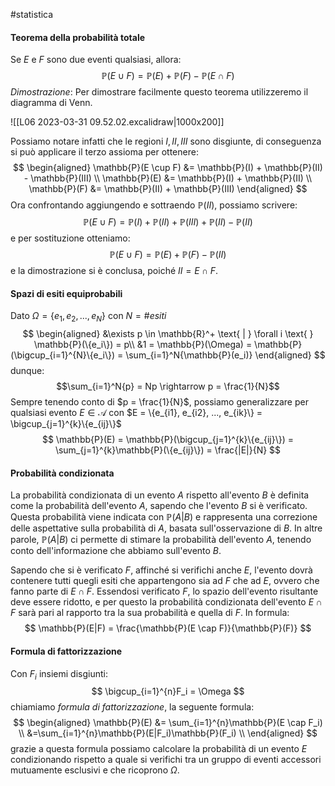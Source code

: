 #statistica 

#### Teorema della probabilità totale

Se $E$ e $F$ sono due eventi qualsiasi, allora:
$$
\mathbb{P}(E \cup F) = \mathbb{P}(E) + \mathbb{P}(F) - \mathbb{P}(E \cap F)
$$
*Dimostrazione*: Per dimostrare facilmente questo teorema utilizzeremo il diagramma di Venn.

![[L06 2023-03-31 09.52.02.excalidraw|1000x200]]

Possiamo notare infatti che le regioni $I, II, III$ sono disgiunte, di conseguenza si può applicare il terzo assioma per ottenere:
$$
\begin{aligned}
\mathbb{P}(E \cup F) &= \mathbb{P}(I) + \mathbb{P}(II) - \mathbb{P}(III) \\
\mathbb{P}(E) &= \mathbb{P}(I) + \mathbb{P}(II) \\
\mathbb{P}(F) &= \mathbb{P}(II) + \mathbb{P}(III)
\end{aligned}
$$
Ora confrontando aggiungendo e sottraendo $\mathbb{P}(II)$, possiamo scrivere:
$$
\mathbb{P}(E \cup F) = \mathbb{P}(I) + \mathbb{P}(II) + \mathbb{P}(III)+ \mathbb{P}(II) - \mathbb{P}(II)
$$
e per sostituzione otteniamo:
$$
\mathbb{P}(E \cup F) = \mathbb{P}(E) + \mathbb{P}(F) - \mathbb{P}(II) 
$$
e la dimostrazione si è conclusa, poiché $II = E \cap F$.

#### Spazi di esiti equiprobabili

Dato $\Omega = \{e_1, e_2,...,e_N\}$ con $N = \#esiti$
$$
\begin{aligned}
&\exists p \in \mathbb{R}^+ \text{ | } \forall i \text{ } \mathbb{P}(\{e_i\}) = p\\
&1 = \mathbb{P}(\Omega) = \mathbb{P}(\bigcup_{i=1}^{N}\{e_i\}) = \sum_{i=1}^N{\mathbb{P}(e_i)}
\end{aligned}
$$
dunque: $$\sum_{i=1}^N{p} = Np \rightarrow p = \frac{1}{N}$$
Sempre tenendo conto di $p = \frac{1}{N}$, possiamo generalizzare per qualsiasi evento $E \in \mathcal{A}$ con $E = \{e_{i1}, e_{i2}, ..., e_{ik}\} = \bigcup_{j=1}^{k}\{e_{ij}\}$ 
$$
\mathbb{P}(E) = \mathbb{P}(\bigcup_{j=1}^{k}\{e_{ij}\}) = \sum_{j=1}^{k}\mathbb{P}(\{e_{ij}\}) = \frac{|E|}{N}
$$

#### Probabilità condizionata

La probabilità condizionata di un evento $A$ rispetto all'evento $B$ è definita come la probabilità dell'evento $A$, sapendo che l'evento $B$ si è verificato. Questa probabilità viene indicata con $\mathbb{P}(A|B)$ e rappresenta una correzione delle aspettative sulla probabilità di $A$, basata sull'osservazione di $B$. In altre parole, $\mathbb{P}(A|B)$ ci permette di stimare la probabilità dell'evento $A$, tenendo conto dell'informazione che abbiamo sull'evento $B$.

Sapendo che si è verificato $F$, affinché si verifichi anche $E$, l'evento dovrà contenere tutti quegli esiti che appartengono sia ad $F$ che ad $E$, ovvero che fanno parte di $E \cap F$. Essendosi verificato $F$, lo spazio dell'evento risultante deve essere ridotto, e per questo la probabilità condizionata dell'evento $E \cap F$ sarà pari al rapporto tra la sua probabilità e quella di $F$. In formula:
$$
\mathbb{P}(E|F) = \frac{\mathbb{P}(E \cap F)}{\mathbb{P}(F)}
$$
#### Formula di fattorizzazione

Con $F_i$ insiemi disgiunti:
$$
\bigcup_{i=1}^{n}F_i = \Omega
$$
chiamiamo *formula di fattorizzazione*, la seguente formula:
$$
\begin{aligned}
\mathbb{P}(E) &= \sum_{i=1}^{n}\mathbb{P}(E \cap F_i) \\
&=\sum_{i=1}^{n}\mathbb{P}(E|F_i)\mathbb{P}(F_i) \\
\end{aligned}
$$
grazie a questa formula possiamo calcolare la probabilità di un evento $E$ condizionando rispetto a quale si verifichi tra un gruppo di eventi accessori mutuamente esclusivi e che ricoprono $\Omega$.